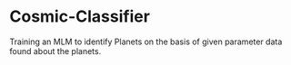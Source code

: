 # Cosmic-Classifier
Training an MLM to identify Planets on the basis of given parameter data found about the planets.
